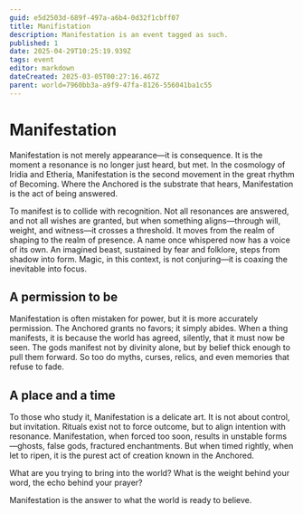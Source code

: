 ```yaml
---
guid: e5d2503d-689f-497a-a6b4-0d32f1cbff07
title: Manifistation
description: Manifestation is an event tagged as such.
published: 1
date: 2025-04-29T10:25:19.939Z
tags: event
editor: markdown
dateCreated: 2025-03-05T00:27:16.467Z
parent: world=7960bb3a-a9f9-47fa-8126-556041ba1c55
---
```


# Manifestation
Manifestation is not merely appearance—it is consequence. It is the moment a resonance is no longer just heard, but met. In the cosmology of Iridia and Etheria, Manifestation is the second movement in the great rhythm of Becoming. Where the Anchored is the substrate that hears, Manifestation is the act of being answered.

To manifest is to collide with recognition. Not all resonances are answered, and not all wishes are granted, but when something aligns—through will, weight, and witness—it crosses a threshold. It moves from the realm of shaping to the realm of presence. A name once whispered now has a voice of its own. An imagined beast, sustained by fear and folklore, steps from shadow into form. Magic, in this context, is not conjuring—it is coaxing the inevitable into focus.

## A permission to be
Manifestation is often mistaken for power, but it is more accurately permission. The Anchored grants no favors; it simply abides. When a thing manifests, it is because the world has agreed, silently, that it must now be seen. The gods manifest not by divinity alone, but by belief thick enough to pull them forward. So too do myths, curses, relics, and even memories that refuse to fade.

## A place and a time
To those who study it, Manifestation is a delicate art. It is not about control, but invitation. Rituals exist not to force outcome, but to align intention with resonance. Manifestation, when forced too soon, results in unstable forms—ghosts, false gods, fractured enchantments. But when timed rightly, when let to ripen, it is the purest act of creation known in the Anchored.

What are you trying to bring into the world? What is the weight behind your word, the echo behind your prayer?

Manifestation is the answer to what the world is ready to believe.